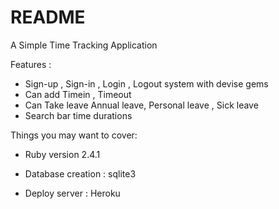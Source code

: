 # README

A Simple Time Tracking Application

Features :

* Sign-up , Sign-in , Login , Logout system with devise gems
* Can add Timein , Timeout 
* Can Take leave  Annual leave, Personal leave , Sick leave
* Search bar time durations

Things you may want to cover:

* Ruby version 2.4.1

* Database creation : sqlite3

* Deploy server : Heroku


